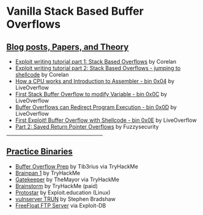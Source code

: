 # Vanilla Stack Based Buffer Overflows

## <ins>Blog posts, Papers, and Theory</ins>

- [Exploit writing tutorial part 1: Stack Based Overflows](https://www.corelan.be/index.php/2009/07/19/exploit-writing-tutorial-part-1-stack-based-overflows/) by Corelan
- [Exploit writing tutorial part 2: Stack Based Overflows - jumping to shellcode](https://www.corelan.be/index.php/2009/07/23/writing-buffer-overflow-exploits-a-quick-and-basic-tutorial-part-2/) by Corelan
- [How a CPU works and Introduction to Assembler - bin 0x04](https://youtu.be/6jSKldt7Eqs) by LiveOverflow
- [First Stack Buffer Overflow to modify Variable - bin 0x0C](https://youtu.be/T03idxny9jE) by LiveOverflow
- [Buffer Overflows can Redirect Program Execution - bin 0x0D](https://youtu.be/8QzOC8HfOqU) by LiveOverflow
- [First Exploit! Buffer Overflow with Shellcode - bin 0x0E](https://youtu.be/HSlhY4Uy8SA) by LiveOverflow
- [Part 2: Saved Return Pointer Overflows](http://www.fuzzysecurity.com/tutorials/expDev/2.html) by Fuzzysecurity



<hr style="width:50%;">

## <ins>Practice Binaries</ins>

- [Buffer Overflow Prep](https://tryhackme.com/room/bufferoverflowprep) by Tib3rius via TryHackMe
- [Brainpan 1](https://tryhackme.com/room/brainpan) by TryHackMe
- [Gatekeeper](https://tryhackme.com/room/gatekeeper) by TheMayor via TryHackMe
- [Brainstorm](https://tryhackme.com/room/brainstorm) by TryHackMe (paid)
- [Protostar](https://exploit.education/) by Exploit.education (Linux)
- [vulnserver TRUN](https://github.com/stephenbradshaw/vulnserver) by Stephen Bradshaw
- [FreeFloat FTP Server](https://www.exploit-db.com/apps/687ef6f72dcbbf5b2506e80a375377fa-freefloatftpserver.zip) via Exploit-DB
